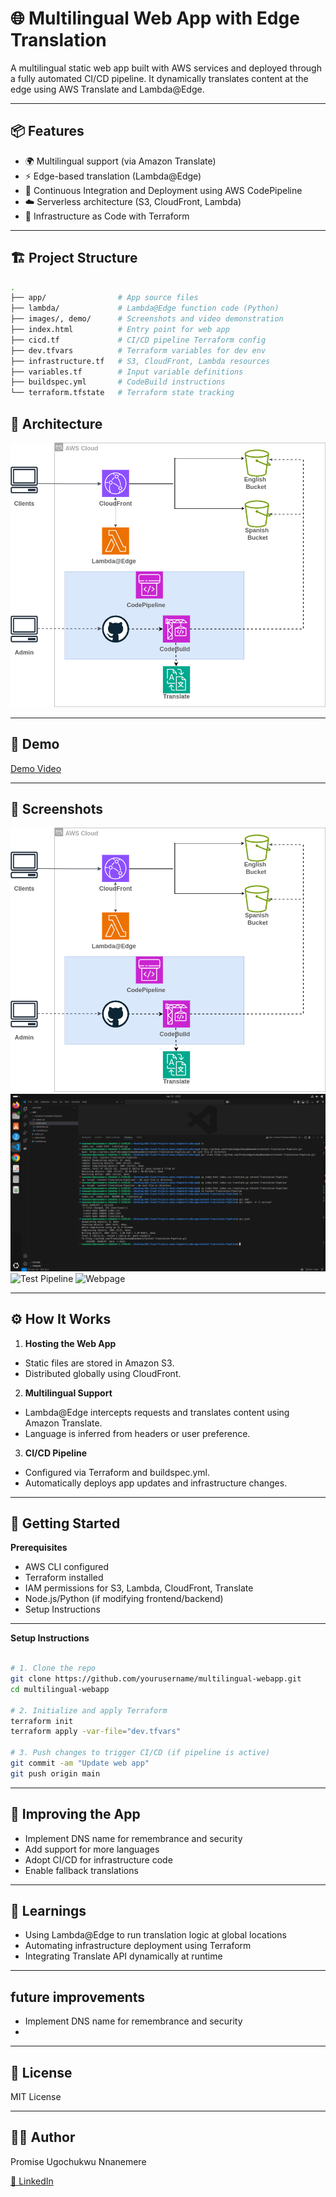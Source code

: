 # 🌐 Multilingual Web App with Edge Translation

A multilingual static web app built with AWS services and deployed through a fully automated CI/CD pipeline. It dynamically translates content at the edge using AWS Translate and Lambda@Edge.

---

## 📦 Features

- 🌍 Multilingual support (via Amazon Translate)
- ⚡ Edge-based translation (Lambda@Edge)
- 🚀 Continuous Integration and Deployment using AWS CodePipeline
- ☁️ Serverless architecture (S3, CloudFront, Lambda)
- 🔧 Infrastructure as Code with Terraform

---

## 🏗️ Project Structure

```bash
.
├── app/                # App source files
├── lambda/             # Lambda@Edge function code (Python)
├── images/, demo/      # Screenshots and video demonstration
├── index.html          # Entry point for web app
├── cicd.tf             # CI/CD pipeline Terraform config
├── dev.tfvars          # Terraform variables for dev env
├── infrastructure.tf   # S3, CloudFront, Lambda resources
├── variables.tf        # Input variable definitions
├── buildspec.yml       # CodeBuild instructions
└── terraform.tfstate   # Terraform state tracking

```

## 🧱 Architecture

![Architecture](images/architecture.png)

--- 

## 🎥 Demo

[Demo Video](demo/content_translation_pipeline.webm)

--- 

## 📸 Screenshots

![Architecture](images/architecture.png)
![Auto Trigger Check](images/Auto_Trigger_Check.png)
![Test Pipeline](Test_Pipeline)
![Webpage](webpage.png)

---

## ⚙️ How It Works

1. **Hosting the Web App**

- Static files are stored in Amazon S3.
- Distributed globally using CloudFront.

2. **Multilingual Support**

- Lambda@Edge intercepts requests and translates content using Amazon Translate.
- Language is inferred from headers or user preference.

3. **CI/CD Pipeline**

- Configured via Terraform and buildspec.yml.
- Automatically deploys app updates and infrastructure changes.

---

## 🚀 Getting Started

**Prerequisites**

- AWS CLI configured
- Terraform installed
- IAM permissions for S3, Lambda, CloudFront, Translate
- Node.js/Python (if modifying frontend/backend)
- Setup Instructions

--- 

**Setup Instructions**

```bash

# 1. Clone the repo
git clone https://github.com/yourusername/multilingual-webapp.git
cd multilingual-webapp

# 2. Initialize and apply Terraform
terraform init
terraform apply -var-file="dev.tfvars"

# 3. Push changes to trigger CI/CD (if pipeline is active)
git commit -am "Update web app"
git push origin main

```
---

## 🔁 Improving the App

- Implement DNS name for remembrance and security
- Add support for more languages
- Adopt CI/CD for infrastructure code
- Enable fallback translations

--- 

## 🧠 Learnings

- Using Lambda@Edge to run translation logic at global locations
- Automating infrastructure deployment using Terraform
- Integrating Translate API dynamically at runtime

---

## future improvements

- Implement DNS name for remembrance and security
- 

---

## 🪪 License

MIT License

---

## 🙋‍♂️ Author

Promise Ugochukwu Nnanemere

[🔗 LinkedIn](https://linkedin.com/in/promiseugochukwunnanemere)